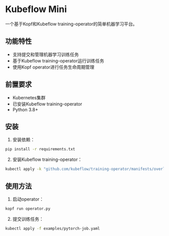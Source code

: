 # Kubeflow Mini

一个基于Kopf和Kubeflow training-operator的简单机器学习平台。

## 功能特性

- 支持提交和管理机器学习训练任务
- 基于Kubeflow training-operator运行训练任务
- 使用Kopf operator进行任务生命周期管理

## 前置要求

- Kubernetes集群
- 已安装Kubeflow training-operator
- Python 3.8+

## 安装

1. 安装依赖：
```bash
pip install -r requirements.txt
```

2. 安装Kubeflow training-operator：
```bash
kubectl apply -k "github.com/kubeflow/training-operator/manifests/overlays/standalone"
```

## 使用方法

1. 启动operator：
```bash
kopf run operator.py
```

2. 提交训练任务：
```bash
kubectl apply -f examples/pytorch-job.yaml
``` 